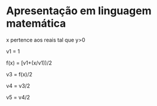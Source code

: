 # Apresentação em linguagem matemática

x pertence aos reais tal que y>0


v1 = 1

f(x) = [v1+(x/v1))/2

v3 = f(x)/2

v4 = v3/2

v5 = v4/2





